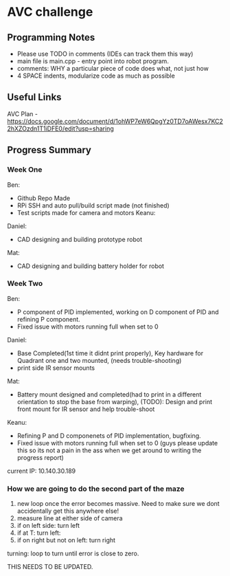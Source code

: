# AVC challenge

## Programming Notes

 - Please use TODO in comments (IDEs can track them this way)
 - main file is main.cpp - entry point into robot program.
 - comments: WHY a particular piece of code does what, not just how
 - 4 SPACE indents, modularize code as much as possible


## Useful Links
AVC Plan - https://docs.google.com/document/d/1ohWP7eW6QpgYz0TD7oAWesx7KC22hXZOzdn1T1iDFE0/edit?usp=sharing


## Progress Summary
###  Week One
Ben:
 - Github Repo Made
 - RPi SSH and auto pull/build script made (not finished)
 - Test scripts made for camera and motors
Keanu:

Daniel:
 - CAD designing and building prototype robot

Mat:
 - CAD designing and building battery holder for robot

### Week Two
Ben:
 - P component of PID implemented, working on D component of PID and refining P component.
 - Fixed issue with motors running full when set to 0

Daniel:
 - Base Completed(1st time it didnt print properly), Key hardware for Quadrant one and two mounted, (needs trouble-shooting)
 - print side IR sensor mounts
 
Mat:
 - Battery mount designed and completed(had to print in a different orientation to stop the base from warping), (TODO): Design and print front mount for IR sensor and help trouble-shoot
 
Keanu:
 - Refining P and D componenets of PID implementation, bugfixing.
 - Fixed issue with motors running full when set to 0
(guys please update this so its not a pain in the ass when we get around to writing the progress report)


current IP: 10.140.30.189


### How we are going to do the second part of the maze


1) new loop once the error becomes massive. Need to make sure we dont accidentally get this anywhere else!
2) measure line at either side of camera
3) if on left side: turn left
3) if at T: turn left:
4) if on right but not on left: turn right

turning: loop to turn until error is close to zero.

THIS NEEDS TO BE UPDATED.
